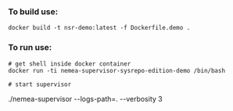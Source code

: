 ### To build use:
```
docker build -t nsr-demo:latest -f Dockerfile.demo .
```

### To run use:
```
# get shell inside docker container
docker run -ti nemea-supervisor-sysrepo-edition-demo /bin/bash

# start supervisor
```
./nemea-supervisor  --logs-path=. --verbosity 3
```
